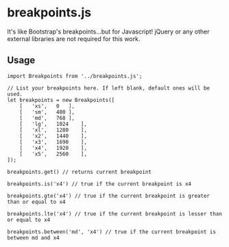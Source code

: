 # breakpoints.js

It's like Bootstrap's breakpoints...but for Javascript! jQuery or any other external libraries are not required for this work.

## Usage

```
import Breakpoints from '../breakpoints.js';

// List your breakpoints here. If left blank, default ones will be used.
let breakpoints = new Breakpoints([
	[	'xs',	0	],
	[	'sm',	480	],
	[	'md',	768	],
	[	'lg',	1024	],
	[	'xl',	1280	],
	[	'x2',	1440	],
	[	'x3',	1690	],
	[	'x4',	1920	],
	[	'x5',	2560	],
]);

breakpoints.get() // returns current breakpoint

breakpoints.is('x4') // true if the current breakpoint is x4

breakpoints.gte('x4') // true if the current breakpoint is greater than or equal to x4

breakpoints.lte('x4') // true if the current breakpoint is lesser than or equal to x4

breakpoints.between('md', 'x4') // true if the current breakpoint is between md and x4
```